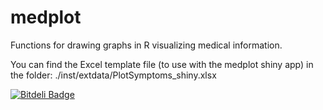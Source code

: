 medplot
=======

Functions for drawing graphs in R visualizing medical information.

You can find the Excel template file (to use with the medplot shiny app) in the folder:
./inst/extdata/PlotSymptoms_shiny.xlsx

[![Bitdeli Badge](https://d2weczhvl823v0.cloudfront.net/crtahlin/medplot/trend.png)](https://bitdeli.com/free "Bitdeli Badge")
